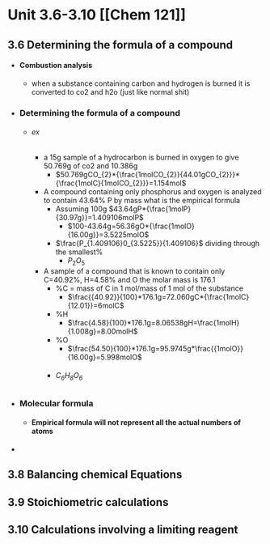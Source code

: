 
# Unit 3.6-3.10 [[Chem 121]]

## 3.6 Determining the formula of a compound
- #### Combustion analysis
	- when a substance containing carbon and hydrogen is burned it is converted to co2 and h2o (just like normal shit)
- ### Determining the formula of a compound
	- ###### ex
		- a 15g sample of a hydrocarbon is burned in oxygen to give 50.769g of co2 and 10.386g
			- $50.769gCO_{2}*{\frac{1molCO_{2}}{44.01gCO_{2}}}*{\frac{1molC}{1molCO_{2}}}=1.154mol$
		- A compound containing only phosphorus and oxygen is analyzed to contain 43.64% P by mass what is the empirical formula
			- Assuming 100g $43.64gP*{\frac{1molP}{30.97g}}=1.409106molP$
				- $100-43.64g=56.36gO*{\frac{1molO}{16.00g}}=3.5225molO$
			- $\frac{P_{1.409106}0_{3.5225}}{1.409106}$ dividing through the smallest%
				- $P_{2}O_{5}$ 
		- A sample of a compound that is known to contain only C=40.92%, H=4.58% and O the molar mass is 176.1
			- %C = mass of C in 1 mol/mass of 1 mol of the substance
				- $\frac{{40.92}}{100}*176.1g=72.060gC*{\frac{1molC}{12.01}}=6molC$
			- %H
				- $\frac{4.58}{100}*176.1g=8.06538gH=\frac{1molH}{1.008g}=8.00molH$
			- %O
				- $\frac{54.50}{100}*176.1g=95.9745g*\frac{{1molO}}{16.00g}=5.998molO$
			- ###### $C_{6}H_{8}O_{6}$
- ### Molecular formula
	- #### Empirical formula will not represent all the actual numbers of atoms
- 

## 3.8 Balancing chemical Equations

## 3.9 Stoichiometric calculations

## 3.10 Calculations involving a limiting reagent
